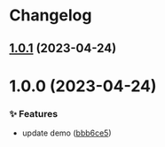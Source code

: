 # Changelog

## [1.0.1](https://github.com/canisminor1990/gltf-viewer/compare/v1.0.0...v1.0.1) (2023-04-24)

# 1.0.0 (2023-04-24)

### ✨ Features

- update demo ([bbb6ce5](https://github.com/canisminor1990/gltf-viewer/commit/bbb6ce5))
